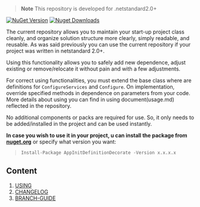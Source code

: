 > **Note** This repository is developed for .netstandard2.0+

[![NuGet Version](https://img.shields.io/nuget/v/AppInitDefinitionDecorate.svg?style=flat&logo=nuget)](https://www.nuget.org/packages/AppInitDefinitionDecorate/)
[![Nuget Downloads](https://img.shields.io/nuget/dt/AppInitDefinitionDecorate.svg?style=flat&logo=nuget)](https://www.nuget.org/packages/AppInitDefinitionDecorate/)

The current repository allows you to maintain your start-up project class cleanly, and organize solution structure more clearly, simply readable, and reusable. As was said previously you can use the current repository if your project was written in netstandard 2.0+. 

Using this functionality allows you to safely add new dependence, adjust existing or remove/relocate it without pain and with a few adjustments.

For correct using functionalities, you must extend the base class where are definitions for `ConfigureServices` and `Configure`. On implementation, override specified methods in dependence on parameters from your code. More details about using you can find in using document(usage.md) reflected in the repository.

No additional components or packs are required for use. So, it only needs to be added/installed in the project and can be used instantly.

**In case you wish to use it in your project, u can install the package from <a href="https://www.nuget.org/packages/AppInitDefinitionDecorate" target="_blank">nuget.org</a>** or specify what version you want:


> `Install-Package AppInitDefinitionDecorate -Version x.x.x.x`

## Content
1. [USING](docs/usage.md)
1. [CHANGELOG](docs/CHANGELOG.md)
1. [BRANCH-GUIDE](docs/branch-guide.md)